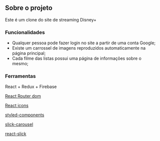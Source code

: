 ## Sobre o projeto

Este é um clone do site de streaming Disney+

### Funcionalidades

- Qualquer pessoa pode fazer login no site a partir de uma conta Google;
- Existe um carrossel de imagens reproduzidos automaticamente na página principal;
- Cada filme das listas possui uma página de informações sobre o mesmo;

### Ferramentas

React + Redux + Firebase

[React Router dom](https://www.npmjs.com/package/react-router-dom)

[React icons](https://react-icons.github.io/react-icons/)

[styled-components](https://styled-components.com/)

[slick-carousel](http://kenwheeler.github.io/slick/)

[react-slick](https://www.npmjs.com/package/react-slick)
